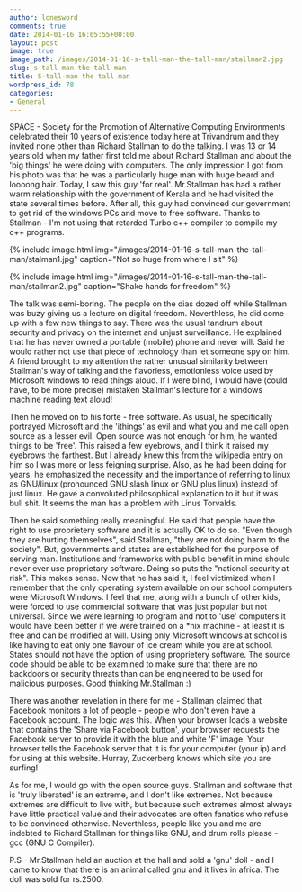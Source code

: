 ```yaml
---
author: lonesword
comments: true
date: 2014-01-16 16:05:55+00:00
layout: post
image: true
image_path: /images/2014-01-16-s-tall-man-the-tall-man/stallman2.jpg
slug: s-tall-man-the-tall-man
title: S-tall-man the tall man
wordpress_id: 78
categories:
- General
---
```


SPACE - Society for the Promotion of Alternative Computing Environments celebrated their 10 years of existence today here at Trivandrum and they invited none other than Richard Stallman to do the talking. I was 13 or 14 years old when my father first told me about Richard Stallman and about the 'big things' he were doing with computers. The only impression I got from his photo was that he was a particularly huge man with huge beard and loooong hair. Today, I saw this guy 'for real'. Mr.Stallman has had a rather warm relationship with the government of Kerala and he had visited the state several times before. After all, this guy had convinced our government to get rid of the windows PCs and move to free software. Thanks to Stallman - I'm not using that retarded Turbo c++ compiler to compile my c++ programs.

{% include image.html img="/images/2014-01-16-s-tall-man-the-tall-man/stalman1.jpg" caption="Not so huge from where I sit" %}


{% include image.html img="/images/2014-01-16-s-tall-man-the-tall-man/stallman2.jpg" caption="Shake hands for freedom" %}

The talk was semi-boring. The people on the dias dozed off while Stallman was buzy giving us a lecture on digital freedom. Neverthless, he did come up with a few new things to say. There was the usual tandrum about security and privacy on the internet and unjust surveillance. He explained that he has never owned a portable (mobile) phone and never will. Said he would rather not use that piece of technology than let someone spy on him. A friend brought to my attention the rather unusual similarity between Stallman's way of talking and the flavorless, emotionless voice used by Microsoft windows to read things aloud. If I were blind, I would have (could have, to be more precise) mistaken Stallman's lecture for a windows machine reading text aloud!

Then he moved on to his forte - free software. As usual, he specifically portrayed Microsoft and the 'ithings' as evil and what you and me call open source as a lesser evil. Open source was not enough for him, he wanted things to be 'free'. This raised a few eyebrows, and I think it raised my eyebrows the farthest. But I already knew this from the wikipedia entry on him so I was more or less feigning surprise. Also, as he had been doing for years, he emphasized the necessity and the importance of referring to linux as GNU/linux (pronounced GNU slash linux or GNU plus linux) instead of just linux. He gave a convoluted philosophical explanation to it but it was bull shit. It seems the man has a problem with Linus Torvalds.

Then he said something really meaningful. He said that people have the right to use proprietery software and it is actually OK to do so. "Even though they are hurting themselves", said Stallman, "they are not doing harm to the society". But, governments and states are established for the purpose of serving man. Institutions and frameworks with public benefit in mind should never ever use proprietary software. Doing so puts the "national security at risk". This makes sense. Now that he has said it, I feel victimized when I remember that the only operating system available on our school computers were Microsoft Windows. I feel that me, along with a bunch of other kids, were forced to use commercial software that was just popular but not universal. Since we were learning to program and not to 'use' computers it would have been better if we were trained on a *nix machine - at least it is free and can be modified at will. Using only Microsoft windows at school is like having to eat only one flavour of ice cream while you are at school. States should not have the option of using proprietery software. The source code should be able to be examined to make sure that there are no backdoors or security threats than can be engineered to be used for malicious purposes. Good thinking Mr.Stallman :)

There was another revelation in there for me - Stallman claimed that Facebook monitors a lot of people - people who don't even have a Facebook account. The logic was this. When your browser loads a website that contains the 'Share via Facebook button', your browser requests the Facebook server to provide it with the blue and white 'F' image. Your browser tells the Facebook server that it is for your computer (your ip) and for using at this website. Hurray, Zuckerberg knows which site you are surfing!

As for me, I would go with the open source guys. Stallman and software that is 'truly liberated' is an extreme, and I don't like extremes. Not because extremes are difficult to live with, but because such extremes almost always have little practical value and their advocates are often fanatics who refuse to be convinced otherwise. Neverthless, people like you and me are indebted to Richard Stallman for things like GNU, and drum rolls please - gcc (GNU C Compiler).

P.S - Mr.Stallman held an auction at the hall and sold a 'gnu' doll - and I came to know that there is an animal called gnu and it lives in africa. The doll was sold for rs.2500.
